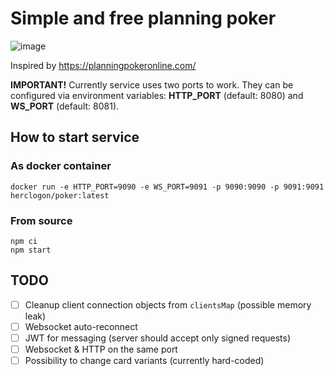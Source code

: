 # Simple and free planning poker

![image](https://user-images.githubusercontent.com/884844/153072383-05f552d5-4d98-4fca-aa6c-eb316af26a9b.png)

Inspired by https://planningpokeronline.com/

**IMPORTANT!** Currently service uses two ports to work. They can be configured via
environment variables: **HTTP_PORT** (default: 8080) and **WS_PORT** (default: 8081).

## How to start service

### As docker container

```
docker run -e HTTP_PORT=9090 -e WS_PORT=9091 -p 9090:9090 -p 9091:9091 herclogon/poker:latest
```

### From source

```
npm ci
npm start
```

## TODO
- [ ] Cleanup client connection objects from `clientsMap` (possible memory leak)
- [ ] Websocket auto-reconnect
- [ ] JWT for messaging (server should accept only signed requests)
- [ ] Websocket & HTTP on the same port
- [ ] Possibility to change card variants (currently hard-coded)
